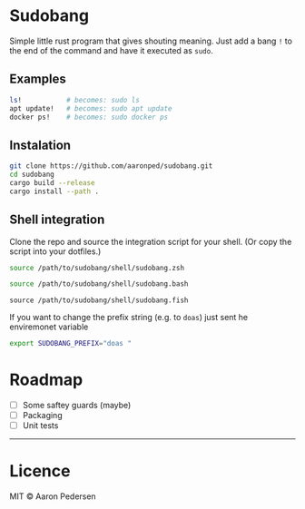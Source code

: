 # Sudobang
Simple little rust program that gives shouting meaning.
Just add a bang `!` to the end of the command and have it executed as `sudo`.

## Examples

```sh
ls!           # becomes: sudo ls
apt update!   # becomes: sudo apt update
docker ps!    # becomes: sudo docker ps
```

## Instalation
```sh
git clone https://github.com/aaronped/sudobang.git
cd sudobang
cargo build --release
cargo install --path .
```

## Shell integration
Clone the repo and source the integration script for your shell.
(Or copy the script into your dotfiles.)

```zsh
source /path/to/sudobang/shell/sudobang.zsh
```

```bash
source /path/to/sudobang/shell/sudobang.bash
```

```fish
source /path/to/sudobang/shell/sudobang.fish
```
If you want to change the prefix string (e.g. to `doas`) just sent he enviremonet variable
```bash
export SUDOBANG_PREFIX="doas "

```
# Roadmap

- [ ] Some saftey guards (maybe)
- [ ] Packaging
- [ ] Unit tests

---

# Licence
MIT © Aaron Pedersen
